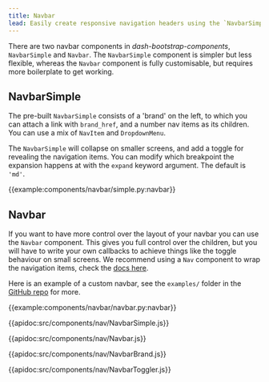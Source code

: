 ```yaml
---
title: Navbar
lead: Easily create responsive navigation headers using the `NavbarSimple` and `Navbar` components.
---
```


There are two navbar components in *dash-bootstrap-components*, `NavbarSimple` and `Navbar`. The `NavbarSimple` component is simpler but less flexible, whereas the `Navbar` component is fully customisable, but requires more boilerplate to get working.

## NavbarSimple

The pre-built `NavbarSimple` consists of a 'brand' on the left, to which you can attach a link with `brand_href`, and a number nav items as its children. You can use a mix of `NavItem` and `DropdownMenu`.

The `NavbarSimple` will collapse on smaller screens, and add a toggle for revealing the navigation items. You can modify which breakpoint the expansion happens at with the `expand` keyword argument. The default is `'md'`.

{{example:components/navbar/simple.py:navbar}}

## Navbar

If you want to have more control over the layout of your navbar you can use the `Navbar` component. This gives you full control over the children, but you will have to write your own callbacks to achieve things like the toggle behaviour on small screens. We recommend using a `Nav` component to wrap the navigation items, check the [docs here](/docs/components/nav).

Here is an example of a custom navbar, see the `examples/` folder in the [GitHub repo](https://github.com/facultyai/dash-bootstrap-components/blob/main/examples/python/advanced-component-usage/navbars.py) for more.

{{example:components/navbar/navbar.py:navbar}}

{{apidoc:src/components/nav/NavbarSimple.js}}

{{apidoc:src/components/nav/Navbar.js}}

{{apidoc:src/components/nav/NavbarBrand.js}}

{{apidoc:src/components/nav/NavbarToggler.js}}
